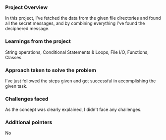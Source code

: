 ### Project Overview

 In this project, I've fetched the data from the given file directories and found all the secret messages, and by combining everything I've found the deciphered message.


### Learnings from the project

 String operations, Conditional Statements & Loops, File I/O, Functions, Classes


### Approach taken to solve the problem

 I've just followed the steps given and got successful in accomplishing the given task.


### Challenges faced

 As the concept was clearly explained, I didn't face any challenges.  


### Additional pointers

 No



